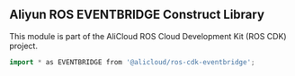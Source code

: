 ## Aliyun ROS EVENTBRIDGE Construct Library

This module is part of the AliCloud ROS Cloud Development Kit (ROS CDK) project.

```go
import * as EVENTBRIDGE from '@alicloud/ros-cdk-eventbridge';
```
